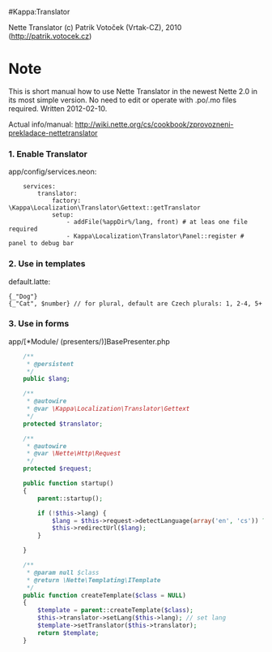 #Kappa:Translator

Nette Translator (c) Patrik Votoček (Vrtak-CZ), 2010 (http://patrik.votocek.cz)


Note
========
This is short manual how to use Nette Translator in the newest Nette 2.0 in its most simple version.
No need to edit or operate with .po/.mo files required. Written 2012-02-10.

Actual info/manual: http://wiki.nette.org/cs/cookbook/zprovozneni-prekladace-nettetranslator


### 1. Enable Translator

app/config/services.neon:
```neon
	services:
		translator:
			factory: \Kappa\Localization\Translator\Gettext::getTranslator
			setup:
				- addFile(%appDir%/lang, front) # at leas one file required
				- Kappa\Localization\Translator\Panel::register # panel to debug bar
```

### 2. Use in templates

default.latte:

	{_"Dog"}
	{_"Cat", $number} // for plural, default are Czech plurals: 1, 2-4, 5+


### 3. Use in forms

app/[*Module/ (presenters/)]BasePresenter.php

```php
	/**
	 * @persistent
	 */
	public $lang;

	/**
	 * @autowire
	 * @var \Kappa\Localization\Translator\Gettext
	 */
	protected $translator;

	/**
	 * @autowire
	 * @var \Nette\Http\Request
	 */
	protected $request;

	public function startup()
	{
		parent::startup();

		if (!$this->lang) {
			$lang = $this->request->detectLanguage(array('en', 'cs')) ?: 'cs';
			$this->redirectUrl($lang);
		}

	}

	/**
	 * @param null $class
	 * @return \Nette\Templating\ITemplate
	 */
	public function createTemplate($class = NULL)
	{
		$template = parent::createTemplate($class);
		$this->translator->setLang($this->lang); // set lang
		$template->setTranslator($this->translator);
		return $template;
	}
```
